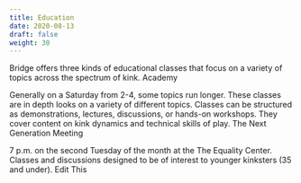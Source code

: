 ```yaml
---
title: Education
date: 2020-08-13
draft: false
weight: 30
---
```


Bridge offers three kinds of educational classes that focus on a variety of topics across the spectrum of kink.
Academy

Generally on a Saturday from 2-4, some topics run longer. These classes are in depth looks on a variety of different topics. Classes can be structured as demonstrations, lectures, discussions, or hands-on workshops. They cover content on kink dynamics and technical skills of play.
The Next Generation Meeting

7 p.m. on the second Tuesday of the month at the The Equality Center. Classes and discussions designed to be of interest to younger kinksters (35 and under).
Edit This	